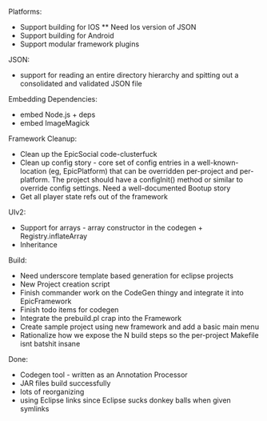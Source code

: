 
Platforms:
 * Support building for IOS
 ** Need Ios version of JSON
 * Support building for Android
 * Support modular framework plugins


JSON:
 * support for reading an entire directory hierarchy and spitting out a consolidated and validated JSON file


Embedding Dependencies:
 * embed Node.js + deps
 * embed ImageMagick

Framework Cleanup:
 * Clean up the EpicSocial code-clusterfuck
 * Clean up config story - core set of config entries in a well-known-location (eg, EpicPlatform) that can be overridden per-project and per-platform.  The project should have a configInit() method or similar to override config settings.  Need a well-documented Bootup story
 * Get all player state refs out of the framework


UIv2:
 * Support for arrays - array constructor in the codegen + Registry.inflateArray
 * Inheritance







Build:
 * Need underscore template based generation for eclipse projects
 * New Project creation script
 * Finish commander work on the CodeGen thingy and integrate it into EpicFramework
 * Finish todo items for codegen
 * Integrate the prebuild.pl crap into the Framework
 * Create sample project using new framework and add a basic main menu
 * Rationalize how we expose the N build steps so the per-project Makefile isnt batshit insane

Done:
 * Codegen tool - written as an Annotation Processor
 * JAR files build successfully
 * lots of reorganizing
 * using Eclipse links since Eclipse sucks donkey balls when given symlinks
